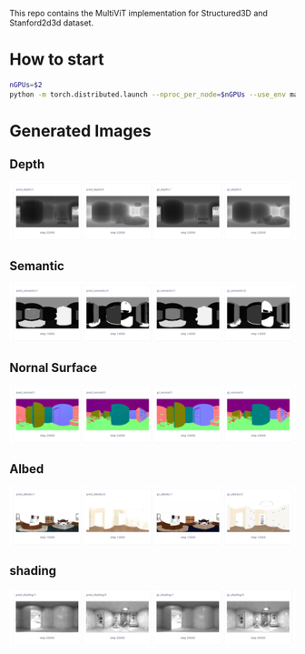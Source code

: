 This repo contains the MultiViT implementation for Structured3D and Stanford2d3d dataset.

# How to start
```bash
nGPUs=$2
python -m torch.distributed.launch --nproc_per_node=$nGPUs --use_env main.py
```

# Generated Images

## Depth
![depth](./img/Depth.png)

## Semantic
![depth](./img/Semantic.png)

## Nornal Surface
![depth](./img/Normal.png)

## Albed
![depth](./img/Albedo.png)

## shading
![depth](./img/Shading.png)


